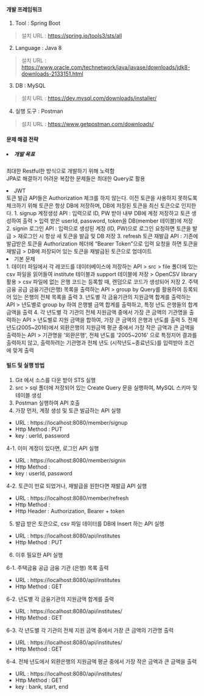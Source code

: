 #### 개발 프레임워크
1. Tool : Spring Boot  
> 설치 URL : https://spring.io/tools3/sts/all
2. Language : Java 8  
> 설치 URL : https://www.oracle.com/technetwork/java/javase/downloads/jdk8-downloads-2133151.html
3. DB : MySQL  
> 설치 URL : https://dev.mysql.com/downloads/installer/
4. 실행 도구 : Postman  
> 설치 URL : https://www.getpostman.com/downloads/

#### 문제 해결 전략
##### <li> 개발 목표 </li>
최대한 Restful한 방식으로 개발하기 위해 노력함  
JPA로 해결하기 어려운 복잡한 문제들은 최대한 Query로 활용
<li> JWT </li>  
토큰 발급 API들은 Authorization 체크를 하지 않는다.  
이전 토큰을 사용하지 못하도록 체크하기 위해 토큰은 항상 DB에 저장하며, DB에 저장된 토큰을 최신 토큰으로 인지한다.
1. signup 계정생성 API : 입력으로 ID, PW 받아 내부 DB에 계정 저장하고 토큰 생성하여 출력  
> 입력 받은 userId, password, token을 DB(member 테이블)에 저장  
2. signin 로그인 API : 입력으로 생성된 계정 (ID, PW)으로 로그인 요청하면 토큰을 발급
> 재로그인 시 항상 새 토큰을 발급 및 DB 저장
3. refresh 토큰 재발급 API : 기존에 발급받은 토큰을 Authorization 헤더에 “Bearer Token”으로 입력 요청을 하면 토큰을 재발급
> DB에 저장되어 있는 토큰을 재발급된 토큰으로 업데이트


<li>기본 문제 </li>
1. 데이터 파일에서 각 레코드를 데이터베이스에 저장하는 API  
> src > file 폴더에 있는 csv 파일을 읽어들여 institute 테이블과 support 테이블에 저장  
> OpenCSV library 활용  
> csv 파일에 없는 은행 코드는 등록할 때, 랜덤으로 코드가 생성되어 저장   
2. 주택금융 공급 금융기관(은행) 목록을 출력하는 API  
> group by Query를 활용하여 등록되어 있는 은행의 전체 목록을 출력
3. 년도별 각 금융기관의 지원금액 합계를 출력하는 API  
> 년도별로 group by 하여 은행별 금액 합계를 출력하고, 특정 년도 은행들의 합계 금액을 출력
4. 각 년도별 각 기관의 전체 지원금액 중에서 가장 큰 금액의 기관명을 출력하는 API  
> 년도별로 지원 금액을 합하여, 가장 큰 금액의 은행과 년도를 출력
5. 전체 년도(2005~2016)에서 외환은행의 지원금액 평균 중에서 가장 작은 금액과 큰 금액을 출력하는 API  
> 기관명을 '외환은행', 전체 년도를 '2005~2016' 으로 특정지어 결과를 출력하지 않고, 출력하려는 기관명과 전체 년도 (시작년도~종료년도)를 입력받아 조건에 맞게 출력  

#### 빌드 및 실행 방법
1. Git 에서 소스를 다운 받아 STS 실행
2. src > sql 폴더에 저장되어 있는 Create Query 문을 실행하여, MySQL 스키마 및 테이블 생성
3. Postman 실행하여 API 호출
4. 가장 먼저, 계정 생성 및 토큰 발급하는 API 실행  
 + URL : https://localhost:8080/member/signup  
 + Http Method : PUT  
 + key : uerId, password

  4-1. 이미 계정이 있다면, 로그인 API 실행  
  + URL : https://localhost:8080/member/signin  
  + Http Method :  
  + key : userId, password

  4-2. 토큰이 만료 되었거나, 재발급을 원한다면 재발급 API 실행  
   + URL : https://localhost:8080/member/refresh  
   + Http Method :  
   + Http Header : Authorization, Bearer + token

5. 발급 받은 토큰으로, csv 파일 데이터를 DB에 Insert 하는 API 실행  
 + URL : https://localhost:8080/api/institutes  
 + Http Method : PUT  

6. 이후 필요한 API 실행  

 6-1. 주택금융 공급 금융 기관 (은행) 목록 출력  
  + URL : https://localhost:8080/api/institutes  
  + Http Method : GET

 6-2. 년도별 각 금융기관의 지원금액 합계를 출력  
  + URL : https://localhost:8080/api/institutes/  
  + Http Method : GET  

 6-3. 각 년도별 각 기관의 전체 지원 금액 중에서 가장 큰 금액의 기관명 출력  
  + URL : https://localhost:8080/api/institutes/  
  + Http Method : GET

  6-4. 전체 년도에서 외환은행의 지원금액 평균 중에서 가장 작은 금액과 큰 금액을 출력
   + URL : https://localhost:8080/api/institutes/  
   + Http Method : GET  
   + key : bank, start, end
